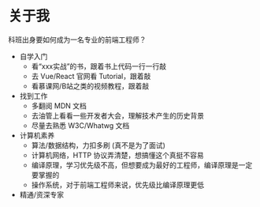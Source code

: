 # 关于我

科班出身要如何成为一名专业的前端工程师？
- 自学入门
  - 看“xxx实战”的书，跟着书上代码一行一行敲
  - 去 Vue/React 官网看 Tutorial，跟着敲
  - 看慕课网/B站之类的视频教程，跟着敲
- 找到工作
  - 多翻阅 MDN 文档
  - 去油管上看看一些开发者大会，理解技术产生的历史背景
  - 尽量去熟悉 W3C/Whatwg 文档
- 计算机素养
  - 算法/数据结构，力扣多刷 (真不是为了面试)
  - 计算机网络，HTTP 协议弄清楚，想搞懂这个真挺不容易
  - 编译原理，学习优先级不高，但想要成为最好的工程师，编译原理是一定要掌握的
  - 操作系统，对于前端工程师来说，优先级比编译原理更低
- 精通/资深专家
